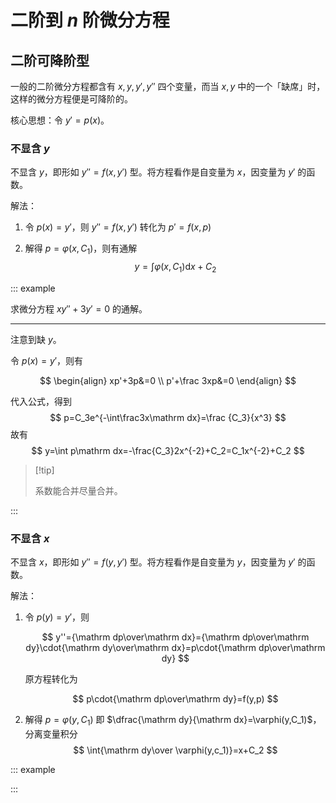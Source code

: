 # 二阶到 $n$ 阶微分方程

## 二阶可降阶型

一般的二阶微分方程都含有 $x,y,y',y''$ 四个变量，而当 $x,y$ 中的一个「缺席」时，这样的微分方程便是可降阶的。

核心思想：令 $y'=p(x)$。

### 不显含 $y$

不显含 $y$，即形如 $y''=f(x,y')$ 型。将方程看作是自变量为 $x$，因变量为 $y'$ 的函数。

解法：

1. 令 $p(x)=y'$，则 $y''=f(x,y')$ 转化为 $p'=f(x,p)$

2. 解得 $p=\varphi(x,C_1)$，则有通解
   $$
   y=\int\varphi(x,C_1)\mathrm dx+C_2
   $$

::: example

求微分方程 $xy''+3y'=0$ 的通解。

---

注意到缺 $y$。

令 $p(x)=y'$，则有

$$
\begin{align}
xp'+3p&=0 \\
p'+\frac 3xp&=0
\end{align}
$$

代入公式，得到
$$
p=C_3e^{-\int\frac3x\mathrm dx}=\frac {C_3}{x^3}
$$
故有
$$
y=\int p\mathrm dx=-\frac{C_3}2x^{-2}+C_2=C_1x^{-2}+C_2
$$

>  [!tip]
>
> 系数能合并尽量合并。

:::

### 不显含 $x$

不显含 $x$，即形如 $y''=f(y,y')$ 型。将方程看作是自变量为 $y$，因变量为 $y'$ 的函数。

解法：

1. 令 $p(y)=y'$，则

   $$
   y''={\mathrm dp\over\mathrm dx}={\mathrm dp\over\mathrm dy}\cdot{\mathrm dy\over\mathrm dx}=p\cdot{\mathrm dp\over\mathrm dy}
   $$

   原方程转化为

   $$
   p\cdot{\mathrm dp\over\mathrm dy}=f(y,p)
   $$

2. 解得 $p=\varphi(y,C_1)$ 即 $\dfrac{\mathrm dy}{\mathrm dx}=\varphi(y,C_1)$，分离变量积分
   $$
   \int{\mathrm dy\over \varphi(y,c_1)}=x+C_2
   $$

::: example



:::
